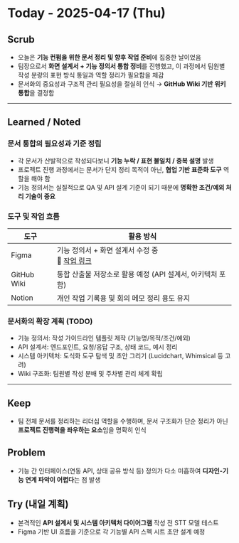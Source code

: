 # Today - 2025-04-17 (Thu)

## Scrub
- 오늘은 **기능 컨펌을 위한 문서 정리 및 향후 작업 준비**에 집중한 날이었음
- 팀장으로서 **화면 설계서 + 기능 정의서 통합 정비**를 진행했고, 이 과정에서 팀원별 작성 분량의 표현 방식 통일과 역할 정리가 필요함을 체감
- 문서화의 중요성과 구조적 관리 필요성을 절실히 인식 → **GitHub Wiki 기반 위키 통합**을 결정함

---

## Learned / Noted

### 문서 통합의 필요성과 기준 정립
- 각 문서가 산발적으로 작성되다보니 **기능 누락 / 표현 불일치 / 중복 설명** 발생
- 프로젝트 진행 과정에서는 문서가 단지 정리 목적이 아닌, **협업 기반 표준화 도구** 역할을 해야 함
- 기능 정의서는 실질적으로 QA 및 API 설계 기준이 되기 때문에 **명확한 조건/예외 처리 기술이 중요**

### 도구 및 작업 흐름
| 도구 | 활용 방식 |
|------|------------|
| Figma | 기능 정의서 + 화면 설계서 수정 중<br> 📎 [작업 링크](https://www.figma.com/design/vqjyKpTXTVBKxg6FxrqH8l/-10%EC%A1%B0---KTB---2%EA%B8%B0-%ED%8C%90%EA%B5%90-%EB%AA%A8%EC%9D%98%EB%A9%B4%EC%A0%91-%EB%A7%A4%EC%B9%AD-%EB%B0%8F-%ED%80%B4%EC%A6%88-%EC%84%9C%EB%B9%84%EC%8A%A4-AI-Service-Figma?node-id=7223-21707&p=f&t=CyAk0oSM9MJTC5fz-0) |
| GitHub Wiki | 통합 산출물 저장소로 활용 예정 (API 설계서, 아키텍처 포함) |
| Notion | 개인 작업 기록용 및 회의 메모 정리 용도 유지 |

### 문서화의 확장 계획 (TODO)
- 기능 정의서: 작성 가이드라인 템플릿 제작 (기능명/목적/조건/예외)
- API 설계서: 엔드포인트, 요청/응답 구조, 상태 코드, 예시 정리
- 시스템 아키텍처: 도식화 도구 탐색 및 초안 그리기 (Lucidchart, Whimsical 등 고려)
- Wiki 구조화: 팀원별 작성 분배 및 주차별 관리 체계 확립

---

## Keep
- 팀 전체 문서를 정리하는 리더십 역할을 수행하며, 문서 구조화가 단순 정리가 아닌 **프로젝트 진행력을 좌우하는 요소**임을 명확히 인식

## Problem
- 기능 간 인터페이스(연동 API, 상태 공유 방식 등) 정의가 다소 미흡하여 **디자인-기능 연계 파악이 어렵다**는 점 발생

## Try (내일 계획)
- 본격적인 **API 설계서 및 시스템 아키텍처 다이어그램** 작성 전 STT 모델 테스트
- Figma 기반 UI 흐름을 기준으로 각 기능별 API 스펙 시트 초안 설계 예정 